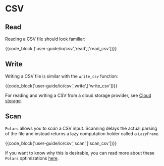 # CSV

## Read

Reading a CSV file should look familiar:

{{code_block
('user-guide/io/csv','read',['read_csv'])}}

## Write
Writing a CSV file is similar with the `write_csv` function:

{{code_block('user-guide/io/csv','write',['write_csv'])}}

For reading and writing a CSV from a cloud storage provider, see [Cloud storage](cloud-storage.md).

## Scan

`Polars` allows you to _scan_ a CSV input. Scanning delays the actual parsing of the
file and instead returns a lazy computation holder called a `LazyFrame`.

{{code_block('user-guide/io/csv','scan',['scan_csv'])}}

If you want to know why this is desirable, you can read more about these `Polars`
optimizations [here](../concepts/lazy-vs-eager.md).
